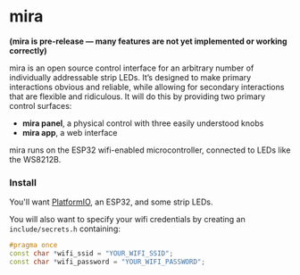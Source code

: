 # mira

**(mira is pre-release — many features are not yet implemented or working correctly)**

mira is an open source control interface for an arbitrary number of individually addressable strip LEDs. It’s designed to make primary interactions obvious and reliable, while allowing for secondary interactions that are flexible and ridiculous. It will do this by providing two primary control surfaces:

- **mira panel**, a physical control with three easily understood knobs
- **mira app**, a web interface

mira runs on the ESP32 wifi-enabled microcontroller, connected to LEDs like the WS8212B.

### Install

You'll want [PlatformIO](https://platformio.org/), an ESP32, and some strip LEDs.

You will also want to specify your wifi credentials by creating an `include/secrets.h` containing:

```cpp
#pragma once
const char *wifi_ssid = "YOUR_WIFI_SSID";
const char *wifi_password = "YOUR_WIFI_PASSWORD";

```
